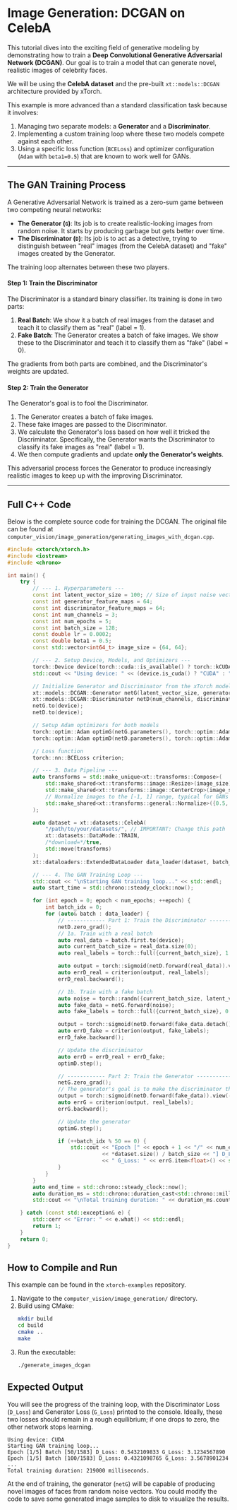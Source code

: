 # Image Generation: DCGAN on CelebA

This tutorial dives into the exciting field of generative modeling by demonstrating how to train a **Deep Convolutional Generative Adversarial Network (DCGAN)**. Our goal is to train a model that can generate novel, realistic images of celebrity faces.

We will be using the **CelebA dataset** and the pre-built `xt::models::DCGAN` architecture provided by xTorch.

This example is more advanced than a standard classification task because it involves:
1.  Managing two separate models: a **Generator** and a **Discriminator**.
2.  Implementing a custom training loop where these two models compete against each other.
3.  Using a specific loss function (`BCELoss`) and optimizer configuration (`Adam` with `beta1=0.5`) that are known to work well for GANs.

---

## The GAN Training Process

A Generative Adversarial Network is trained as a zero-sum game between two competing neural networks:

-   **The Generator (`G`)**: Its job is to create realistic-looking images from random noise. It starts by producing garbage but gets better over time.
-   **The Discriminator (`D`)**: Its job is to act as a detective, trying to distinguish between "real" images (from the CelebA dataset) and "fake" images created by the Generator.

The training loop alternates between these two players.

#### Step 1: Train the Discriminator

The Discriminator is a standard binary classifier. Its training is done in two parts:
1.  **Real Batch**: We show it a batch of real images from the dataset and teach it to classify them as "real" (label = 1).
2.  **Fake Batch**: The Generator creates a batch of fake images. We show these to the Discriminator and teach it to classify them as "fake" (label = 0).

The gradients from both parts are combined, and the Discriminator's weights are updated.

#### Step 2: Train the Generator

The Generator's goal is to fool the Discriminator.
1.  The Generator creates a batch of fake images.
2.  These fake images are passed to the Discriminator.
3.  We calculate the Generator's loss based on how well it tricked the Discriminator. Specifically, the Generator wants the Discriminator to classify its fake images as "real" (label = 1).
4.  We then compute gradients and update **only the Generator's weights**.

This adversarial process forces the Generator to produce increasingly realistic images to keep up with the improving Discriminator.

---

## Full C++ Code

Below is the complete source code for training the DCGAN. The original file can be found at `computer_vision/image_generation/generating_images_with_dcgan.cpp`.

```cpp
#include <xtorch/xtorch.h>
#include <iostream>
#include <chrono>

int main() {
    try {
        // --- 1. Hyperparameters ---
        const int latent_vector_size = 100; // Size of input noise vector
        const int generator_feature_maps = 64;
        const int discriminator_feature_maps = 64;
        const int num_channels = 3;
        const int num_epochs = 5;
        const int batch_size = 128;
        const double lr = 0.0002;
        const double beta1 = 0.5;
        const std::vector<int64_t> image_size = {64, 64};

        // --- 2. Setup Device, Models, and Optimizers ---
        torch::Device device(torch::cuda::is_available() ? torch::kCUDA : torch::kCPU);
        std::cout << "Using device: " << (device.is_cuda() ? "CUDA" : "CPU") << std::endl;

        // Initialize Generator and Discriminator from the xTorch model zoo
        xt::models::DCGAN::Generator netG(latent_vector_size, generator_feature_maps, num_channels);
        xt::models::DCGAN::Discriminator netD(num_channels, discriminator_feature_maps);
        netG.to(device);
        netD.to(device);

        // Setup Adam optimizers for both models
        torch::optim::Adam optimG(netG.parameters(), torch::optim::AdamOptions(lr).betas({beta1, 0.999}));
        torch::optim::Adam optimD(netD.parameters(), torch::optim::AdamOptions(lr).betas({beta1, 0.999}));

        // Loss function
        torch::nn::BCELoss criterion;

        // --- 3. Data Pipeline ---
        auto transforms = std::make_unique<xt::transforms::Compose>(
            std::make_shared<xt::transforms::image::Resize>(image_size),
            std::make_shared<xt::transforms::image::CenterCrop>(image_size),
            // Normalize images to the [-1, 1] range, typical for GANs
            std::make_shared<xt::transforms::general::Normalize>({0.5, 0.5, 0.5}, {0.5, 0.5, 0.5})
        );

        auto dataset = xt::datasets::CelebA(
            "/path/to/your/datasets/", // IMPORTANT: Change this path
            xt::datasets::DataMode::TRAIN,
            /*download=*/true,
            std::move(transforms)
        );
        xt::dataloaders::ExtendedDataLoader data_loader(dataset, batch_size, true, 4, 2);

        // --- 4. The GAN Training Loop ---
        std::cout << "\nStarting GAN training loop..." << std::endl;
        auto start_time = std::chrono::steady_clock::now();

        for (int epoch = 0; epoch < num_epochs; ++epoch) {
            int batch_idx = 0;
            for (auto& batch : data_loader) {
                // ------------ Part 1: Train the Discriminator ------------
                netD.zero_grad();
                // 1a. Train with a real batch
                auto real_data = batch.first.to(device);
                auto current_batch_size = real_data.size(0);
                auto real_labels = torch::full({current_batch_size}, 1.0, torch::kFloat).to(device);

                auto output = torch::sigmoid(netD.forward(real_data)).view(-1);
                auto errD_real = criterion(output, real_labels);
                errD_real.backward();

                // 1b. Train with a fake batch
                auto noise = torch::randn({current_batch_size, latent_vector_size, 1, 1}).to(device);
                auto fake_data = netG.forward(noise);
                auto fake_labels = torch::full({current_batch_size}, 0.0, torch::kFloat).to(device);

                output = torch::sigmoid(netD.forward(fake_data.detach())).view(-1);
                auto errD_fake = criterion(output, fake_labels);
                errD_fake.backward();

                // Update the discriminator
                auto errD = errD_real + errD_fake;
                optimD.step();

                // ------------ Part 2: Train the Generator ------------
                netG.zero_grad();
                // The generator's goal is to make the discriminator think its fakes are real (label=1)
                output = torch::sigmoid(netD.forward(fake_data)).view(-1);
                auto errG = criterion(output, real_labels);
                errG.backward();

                // Update the generator
                optimG.step();

                if (++batch_idx % 50 == 0) {
                    std::cout << "Epoch [" << epoch + 1 << "/" << num_epochs << "] Batch [" << batch_idx << "/"
                              << *dataset.size() / batch_size << "] D_Loss: " << errD.item<float>()
                              << " G_Loss: " << errG.item<float>() << std::endl;
                }
            }
        }
        auto end_time = std::chrono::steady_clock::now();
        auto duration_ms = std::chrono::duration_cast<std::chrono::milliseconds>(end_time - start_time);
        std::cout << "\nTotal training duration: " << duration_ms.count() << " milliseconds." << std::endl;

    } catch (const std::exception& e) {
        std::cerr << "Error: " << e.what() << std::endl;
        return 1;
    }
    return 0;
}
```

## How to Compile and Run

This example can be found in the `xtorch-examples` repository.
1.  Navigate to the `computer_vision/image_generation/` directory.
2.  Build using CMake:
    ```bash
    mkdir build
    cd build
    cmake ..
    make
    ```
3.  Run the executable:
    ```bash
    ./generate_images_dcgan
    ```

## Expected Output

You will see the progress of the training loop, with the Discriminator Loss (`D_Loss`) and Generator Loss (`G_Loss`) printed to the console. Ideally, these two losses should remain in a rough equilibrium; if one drops to zero, the other network stops learning.

```
Using device: CUDA
Starting GAN training loop...
Epoch [1/5] Batch [50/1583] D_Loss: 0.5432109833 G_Loss: 3.1234567890
Epoch [1/5] Batch [100/1583] D_Loss: 0.4321098765 G_Loss: 3.5678901234
...
Total training duration: 219000 milliseconds.
```

At the end of training, the generator (`netG`) will be capable of producing novel images of faces from random noise vectors. You could modify the code to save some generated image samples to disk to visualize the results.